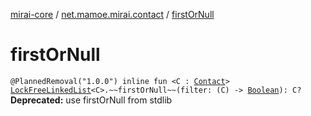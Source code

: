 [mirai-core](../index.md) / [net.mamoe.mirai.contact](index.md) / [firstOrNull](./first-or-null.md)

# firstOrNull

`@PlannedRemoval("1.0.0") inline fun <C : `[`Contact`](-contact/index.md)`> `[`LockFreeLinkedList`](../net.mamoe.mirai.utils/-lock-free-linked-list/index.md)`<C>.~~firstOrNull~~(filter: (C) -> `[`Boolean`](https://kotlinlang.org/api/latest/jvm/stdlib/kotlin/-boolean/index.html)`): C?`
**Deprecated:** use firstOrNull from stdlib

